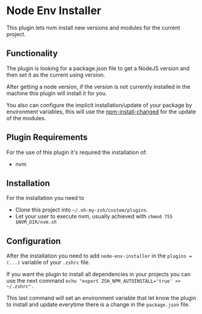 # Node Env Installer

This plugin lets nvm install new versions and modules for the current project.

## Functionality

The plugin is looking for a package.json file to get a NodeJS version and then set it as the current using version.

After getting a node version, if the version is not currently installed in the machine this plugin will install it for you.

You also can configure the implicit installation/update of your package by environment variables, this will use the [npm-install-changed](https://www.npmjs.com/package/npm-install-changed) for the update of the modules.

## Plugin Requirements

For the use of this plugin it's required the installation of:

* nvm

## Installation

For the installation you need to

* Clone this project into `~/.oh-my-zsh/custom/plugins`.
* Let your user to execute nvm, usually achieved with `chmod 755 $NVM_DIR/nvm.sh`

## Configuration

After the installation you need to add `node-env-installer` in the `plugins = (...)` variable of your `.zshrc` file.

If you want the plugin to install all dependencies in your projects you can use the next command `echo "export ZSH_NPM_AUTOINSTALL='true' >> ~/.zshrc".`

This last command will set an environment variable that let know the plugin to install and update everytime there is a change in the `package.json` file.